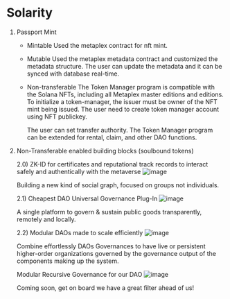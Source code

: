 # Solarity

1. Passport Mint
   
   - Mintable
     Used the metaplex contract for nft mint.
   
   - Mutable
   	 Used the metaplex metadata contract and customized the metadata structure.
   	 The user can update the metadata and it can be synced with database real-time. 
   
   - Non-transferable
   	 The Token Manager program is compatible with the Solana NFTs, including all Metaplex master editions and editions. 
   	 To initialize a token-manager, the issuer must be owner of the NFT mint being issued.
   	 The user need to create token manager account using NFT publickey.

   	 The user can set transfer authority.
   	 The Token Manager program can be extended for rental, claim, and other DAO functions.

2. Non-Transferable enabled building blocks (soulbound tokens)

	2.0) ZK-ID for certificates and reputational track records to interact safely and authentically with the metaverse
	![image](https://user-images.githubusercontent.com/74720466/173893469-15401747-5014-4066-b745-cc6886e9949f.png)

	Building a new kind of social graph, focused on groups not individuals.
	
	2.1) Cheapest DAO Universal Governance Plug-In
	![image](https://user-images.githubusercontent.com/74720466/173891568-809ddf0f-a951-427d-8202-1c07d13905c5.png)

	A single platform to govern & sustain public goods transparently, remotely and locally.

	2.2) Modular DAOs made to scale efficiently
	![image](https://user-images.githubusercontent.com/74720466/173890477-18d3c399-3f63-4db5-981d-4e1ffe63fa68.png)

	Combine effortlessly DAOs Governances to have live or persistent higher-order organizations governed by the governance output of the components making up the system.

	Modular Recursive Governance for our DAO
	![image](https://user-images.githubusercontent.com/74720466/173895359-35b97547-6fb7-4918-9ddf-2dfe012ad1de.png)

	Coming soon, get on board we have a great filter ahead of us!
	

